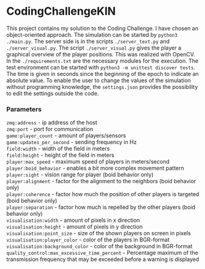 # CodingChallengeKIN
This project contains my solution to the Coding Challenge. I have chosen an object-oriented approach.
The simulation can be started by `python3 ./main.py`. The server side is in the scripts `./server_text.py` and `./server_visual.py`. The script `./server_visual.py` gives the player a graphical overview of the player positions. This was realized with OpenCV. In the `./requirements.txt` are the necessary modules for the execution. The test environment can be started with `python3 -m unittest discover tests`.
The time is given in seconds since the beginning of the epoch to indicate an absolute value. To enable the user to change the values of the simulation without programming knowledge, the `settings.json` provides the possibility to edit the settings outside the code.  


### Parameters
`zmq:address` - ip address of the host  
`zmq:port` - port for communication  
`game:player_count` - amount of players/sensors  
`game:updates_per_second` - sending frequency in Hz  
`field:width` - width of the field in meters  
`field:height` - height of the field in meters  
`player:max_speed` - maximum speed of players in meters/second  
`player:boid_behavior` - enables a bit more complex movement pattern  
`player:sight` - vision range for player (boid behavior only)  
`player:alignment` - factor for the alignment to the neighbors (boid behavior only)  
`player:coherence` - factor how much the position of other players is targeted (boid behavior only)  
`player:separation` - factor how much is repelled by the other players (boid behavior only)  
`visualisation:width` - amount of pixels in x direction  
`visualisation:height` - amount of pixels in y direction  
`visualisation:point_size` - size of the shown players on screen in pixels  
`visualisation:player_color` - color of the players in BGR-format  
`visualisation:background_color` - color of the background in BGR-format  
`quality_control:max_excessive_time_percent` - Percentage maximum of the transmission frequency that may be exceeded before a warning is displayed  
